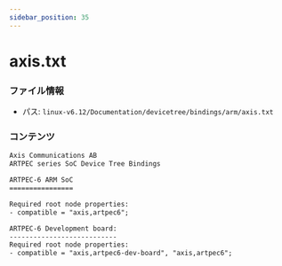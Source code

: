 ```yaml
---
sidebar_position: 35
---
```

# axis.txt

### ファイル情報

- パス: `linux-v6.12/Documentation/devicetree/bindings/arm/axis.txt`

### コンテンツ

```txt
Axis Communications AB
ARTPEC series SoC Device Tree Bindings

ARTPEC-6 ARM SoC
================

Required root node properties:
- compatible = "axis,artpec6";

ARTPEC-6 Development board:
---------------------------
Required root node properties:
- compatible = "axis,artpec6-dev-board", "axis,artpec6";

```
